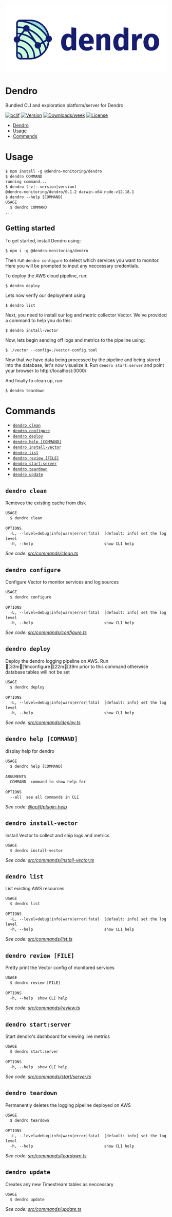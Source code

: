 [![dendro](public/logo_with_text_aside.png)](www.getdendro.com)

# Dendro

Bundled CLI and exploration platform/server for Dendro

[![oclif](https://img.shields.io/badge/cli-oclif-brightgreen.svg)](https://oclif.io)
[![Version](https://img.shields.io/npm/v/@dendro-monitoring/dendro.svg)](https://npmjs.org/package/@dendro-monitoring/dendro)
[![Downloads/week](https://img.shields.io/npm/dw/@dendro-monitoring/dendro.svg)](https://npmjs.org/package/@dendro-monitoring/dendro)
[![License](https://img.shields.io/npm/l/dendro-cli.svg)](https://github.com/dendro-monitoring/dendro/blob/main/package.json)

<!-- toc -->

- [Dendro](#dendro)
- [Usage](#usage)
- [Commands](#commands)
<!-- tocstop -->

# Usage

<!-- usage -->

```sh-session
$ npm install -g @dendro-monitoring/dendro
$ dendro COMMAND
running command...
$ dendro (-v|--version|version)
@dendro-monitoring/dendro/0.1.2 darwin-x64 node-v12.18.1
$ dendro --help [COMMAND]
USAGE
  $ dendro COMMAND
...
```

<!-- usagestop -->

## Getting started

To get started, install Dendro using:

```console
$ npm i -g @dendro-monitoring/dendro
```

Then run `dendro configure` to select which services you want to monitor. Here you will be prompted to input any neccessary credentials.

To deploy the AWS cloud pipeline, run:

```console
$ dendro deploy
```

Lets now verify our deployment using:

```console
$ dendro list
```

Next, you need to install our log and metric collector Vector. We've provided a command to help you do this:

```console
$ dendro install-vector
```

Now, lets begin sending off logs and metrics to the pipeline using:

```console
$ ./vector --config=./vector-config.toml
```

Now that we have data being processed by the pipeline and being stored into the database, let's now visualize it. Run `dendro start:server` and point your browser to http://localhost:3000/

And finally to clean up, run:

```console
$ dendro teardown
```

# Commands

<!-- commands -->

- [`dendro clean`](#dendro-clean)
- [`dendro configure`](#dendro-configure)
- [`dendro deploy`](#dendro-deploy)
- [`dendro help [COMMAND]`](#dendro-help-command)
- [`dendro install-vector`](#dendro-install-vector)
- [`dendro list`](#dendro-list)
- [`dendro review [FILE]`](#dendro-review-file)
- [`dendro start:server`](#dendro-startserver)
- [`dendro teardown`](#dendro-teardown)
- [`dendro update`](#dendro-update)

## `dendro clean`

Removes the existing cache from disk

```
USAGE
  $ dendro clean

OPTIONS
  -L, --level=debug|info|warn|error|fatal  [default: info] set the log level
  -h, --help                               show CLI help
```

_See code: [src/commands/clean.ts](https://github.com/dendro-monitoring/cli/blob/v0.1.2/src/commands/clean.ts)_

## `dendro configure`

Configure Vector to monitor services and log sources

```
USAGE
  $ dendro configure

OPTIONS
  -L, --level=debug|info|warn|error|fatal  [default: info] set the log level
  -h, --help                               show CLI help
```

_See code: [src/commands/configure.ts](https://github.com/dendro-monitoring/cli/blob/v0.1.2/src/commands/configure.ts)_

## `dendro deploy`

Deploy the dendro logging pipeline on AWS. Run [33m[1mconfigure[22m[39m prior to this command otherwise database tables will not be set

```
USAGE
  $ dendro deploy

OPTIONS
  -L, --level=debug|info|warn|error|fatal  [default: info] set the log level
  -h, --help                               show CLI help
```

_See code: [src/commands/deploy.ts](https://github.com/dendro-monitoring/cli/blob/v0.1.2/src/commands/deploy.ts)_

## `dendro help [COMMAND]`

display help for dendro

```
USAGE
  $ dendro help [COMMAND]

ARGUMENTS
  COMMAND  command to show help for

OPTIONS
  --all  see all commands in CLI
```

_See code: [@oclif/plugin-help](https://github.com/oclif/plugin-help/blob/v3.2.2/src/commands/help.ts)_

## `dendro install-vector`

Install Vector to collect and ship logs and metrics

```
USAGE
  $ dendro install-vector
```

_See code: [src/commands/install-vector.ts](https://github.com/dendro-monitoring/cli/blob/v0.1.2/src/commands/install-vector.ts)_

## `dendro list`

List existing AWS resources

```
USAGE
  $ dendro list

OPTIONS
  -L, --level=debug|info|warn|error|fatal  [default: info] set the log level
  -h, --help                               show CLI help
```

_See code: [src/commands/list.ts](https://github.com/dendro-monitoring/cli/blob/v0.1.2/src/commands/list.ts)_

## `dendro review [FILE]`

Pretty print the Vector config of monitored services

```
USAGE
  $ dendro review [FILE]

OPTIONS
  -h, --help  show CLI help
```

_See code: [src/commands/review.ts](https://github.com/dendro-monitoring/cli/blob/v0.1.2/src/commands/review.ts)_

## `dendro start:server`

Start dendro's dashboard for viewing live metrics

```
USAGE
  $ dendro start:server

OPTIONS
  -h, --help  show CLI help
```

_See code: [src/commands/start/server.ts](https://github.com/dendro-monitoring/cli/blob/v0.1.2/src/commands/start/server.ts)_

## `dendro teardown`

Permanently deletes the logging pipeline deployed on AWS

```
USAGE
  $ dendro teardown

OPTIONS
  -L, --level=debug|info|warn|error|fatal  [default: info] set the log level
  -h, --help                               show CLI help
```

_See code: [src/commands/teardown.ts](https://github.com/dendro-monitoring/cli/blob/v0.1.2/src/commands/teardown.ts)_

## `dendro update`

Creates any new Timestream tables as neccessary

```
USAGE
  $ dendro update
```

_See code: [src/commands/update.ts](https://github.com/dendro-monitoring/cli/blob/v0.1.2/src/commands/update.ts)_

<!-- commandsstop -->
